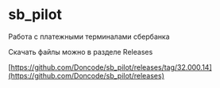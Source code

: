 # sb_pilot
Работа с платежными терминалами сбербанка

Скачать файлы можно в разделе Releases

[https://github.com/Doncode/sb_pilot/releases/tag/32.000.14](https://github.com/Doncode/sb_pilot/releases)
